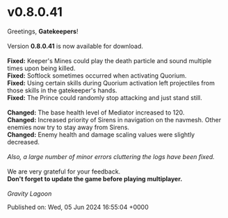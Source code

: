 # v0.8.0.41

Greetings, <b>Gatekeepers</b>!<br /><br />Version <b>0.8.0.41</b> is now available for download.<br /><br /><b>Fixed:</b> Keeper's Mines could play the death particle and sound multiple times upon being killed.<br /><b>Fixed:</b> Softlock sometimes occurred when activating Quorium.<br /><b>Fixed:</b> Using certain skills during Quorium activation left projectiles from those skills in the gatekeeper's hands.<br /><b>Fixed:</b> The Prince could randomly stop attacking and just stand still.<br /><br /><b>Changed:</b> The base health level of Mediator increased to 120.<br /><b>Changed:</b> Increased priority of Sirens in navigation on the navmesh. Other enemies now try to stay away from Sirens.<br /><b>Changed:</b> Enemy health and damage scaling values were slightly decreased.<br /><br /><i>Also, a large number of minor errors cluttering the logs have been fixed.</i><br /><br />We are very grateful for your feedback.<br /><b>Don't forget to update the game before playing multiplayer.</b><br /><br /><i>Gravity Lagoon</i>

Published on: Wed, 05 Jun 2024 16:55:04 +0000